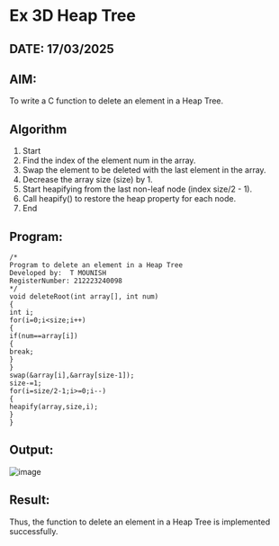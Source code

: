 # Ex 3D Heap Tree
## DATE: 17/03/2025
## AIM:
To write a C function to delete an element in a Heap Tree.

## Algorithm
1. Start
2. Find the index of the element num in the array.
3. Swap the element to be deleted with the last element in the array.
4. Decrease the array size (size) by 1.
5. Start heapifying from the last non-leaf node (index size/2 - 1).
6. Call heapify() to restore the heap property for each node.
7. End 

## Program:
```
/*
Program to delete an element in a Heap Tree
Developed by:  T MOUNISH
RegisterNumber: 212223240098
*/
void deleteRoot(int array[], int num)
{
int i;
for(i=0;i<size;i++)
{
if(num==array[i])
{
break;
}
}
swap(&array[i],&array[size-1]);
size-=1;
for(i=size/2-1;i>=0;i--)
{
heapify(array,size,i);
}
}
```

## Output:
![image](https://github.com/user-attachments/assets/7d8aab90-669d-43cc-8d58-598aebbbfd17)



## Result:
Thus, the function to delete an element in a Heap Tree is implemented successfully.
